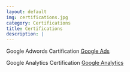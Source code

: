 ```yaml
---
layout: default
img: certifications.jpg
category: Certifications
title: Certifications
description: |
---
```

Google Adwords Cartification [Google Ads](https://skillshop.exceedlms.com/student/award/62665031)

Google Analytics Certification [Google Analytics](https://skillshop.exceedlms.com/student/award/62680805)
